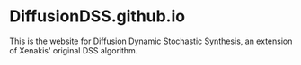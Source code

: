 # DiffusionDSS.github.io

This is the website for Diffusion Dynamic Stochastic Synthesis, an extension of Xenakis' original DSS algorithm.
